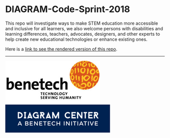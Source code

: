 # DIAGRAM-Code-Sprint-2018
This repo will investigate ways to make STEM education more accessible and inclusive for all learners, we also welcome persons with disabilities and learning differences, teachers, advocates, designers, and other experts to help create new educational technologies or enhance existing ones.

Here is a [link to see the rendered version of this repo](https://benetech.github.io/DIAGRAM-Code-Sprint-2018/).

---

![alt text](https://raw.githubusercontent.com/benetech/DIAGRAM-Code-Sprint-2018/master/images/benetech_logo-300x136.jpg "Benetech's Logo") ![alt text](https://raw.githubusercontent.com/benetech/DIAGRAM-Code-Sprint-2018/master/images/DIAGRAM_Center.png "DIAGRAM Center's Logo")
